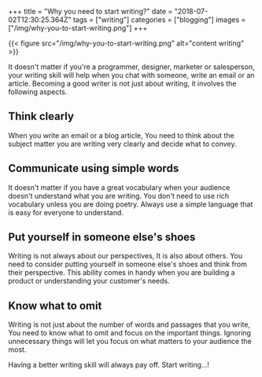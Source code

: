 +++
title = "Why you need to start writing?"
date = "2018-07-02T12:30:25.364Z"
tags = ["writing"]
categories = ["blogging"]
images = ["/img/why-you-to-start-writing.png"]
+++

{{< figure src="/img/why-you-to-start-writing.png" alt="content writing" >}}

It doesn't matter if you're a programmer, designer, marketer or salesperson, your writing skill will help when you chat with someone, write an email or an article. Becoming a good writer is not just about writing, it involves the following aspects.

## Think clearly
When you write an email or a blog article, You need to think about the subject matter you are writing very clearly and decide what to convey.

## Communicate using simple words
It doesn't matter if you have a great vocabulary when your audience doesn't understand what you are writing. You don't need to use rich vocabulary unless you are doing poetry. Always use a simple language that is easy for everyone to understand. 

## Put yourself in someone else's shoes
Writing is not always about our perspectives, It is also about others. You need to consider putting yourself in someone else's shoes and think from their perspective. This ability comes in handy when you are building a product or understanding your customer's needs.

## Know what to omit
Writing is not just about the number of words and passages that you write, You need to know what to omit and focus on the important things. Ignoring unnecessary things will let you focus on what matters to your audience the most.


Having a better writing skill will always pay off. Start writing...! 